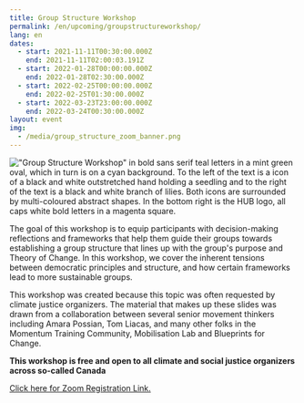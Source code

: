 ```yaml
---
title: Group Structure Workshop
permalink: /en/upcoming/groupstructureworkshop/
lang: en
dates:
  - start: 2021-11-11T00:30:00.000Z
    end: 2021-11-11T02:00:03.191Z
  - start: 2022-01-28T00:00:00.000Z
    end: 2022-01-28T02:30:00.000Z
  - start: 2022-02-25T00:00:00.000Z
    end: 2022-02-25T01:30:00.000Z
  - start: 2022-03-23T23:00:00.000Z
    end: 2022-03-24T00:30:00.000Z
layout: event
img:
  - /media/group_structure_zoom_banner.png
---
```

<!--StartFragment-->

!["Group Structure Workshop" in bold sans serif teal letters in a mint green oval, which in turn is on a cyan background. To the left of the text is a icon of a black and white outstretched hand holding a seedling and to the right of the text is a black and white branch of lilies. Both icons are surrounded by multi-coloured abstract shapes. In the bottom right is the HUB logo, all caps white bold letters in a magenta square.](/media/group_structure_zoom_banner.png)

The goal of this workshop is to equip participants with decision-making reflections and frameworks that help them guide their groups towards establishing a group structure that lines up with the group's purpose and Theory of Change. In this workshop, we cover the inherent tensions between democratic principles and structure, and how certain frameworks lead to more sustainable groups.

This workshop was created because this topic was often requested by climate justice organizers. The material that makes up these slides was drawn from a collaboration between several senior movement thinkers including Amara Possian, Tom Liacas, and many other folks in the Momentum Training Community, Mobilisation Lab and Blueprints for Change.

**This workshop is free and open to all climate and social justice organizers across so-called Canada**

[Click here for Zoom Registration Link.](https://us02web.zoom.us/meeting/register/tZwtdu-opjsuHdz8N4CeRwyWyTp3taTotI12)

[](https://us02web.zoom.us/meeting/register/tZ0oduGuqjovG9wD9uvuYKMzkzixBPlePfuX)[](https://us02web.zoom.us/meeting/register/tZMofuyvqjsoEtdFaMJ6cdJ8ZOdbJBNL1-LH)<!--EndFragment-->
